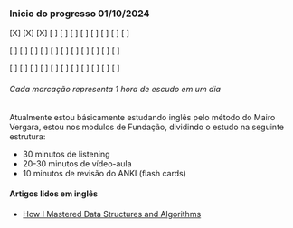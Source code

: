 ### Inicio do progresso 01/10/2024

[X] [X] [X] [ ] [ ] [ ] [ ] [ ] [ ] [ ] [ ] 

[ ] [ ] [ ] [ ] [ ] [ ] [ ] [ ] [ ] [ ] [ ] 

[ ] [ ] [ ] [ ] [ ] [ ] [ ] [ ] [ ] [ ] [ ] 

###### Cada marcação representa 1 hora de escudo em um dia

Atualmente estou básicamente estudando inglês pelo método do Mairo Vergara, estou nos modulos de Fundação, dividindo o estudo na seguinte estrutura:

- 30 minutos de listening
- 20-30 minutos de vídeo-aula
- 10 minutos de revisão do ANKI (flash cards)

#### Artigos lidos em inglês

- [How I Mastered Data Structures and Algorithms](https://medium.com/algomaster-io/how-i-mastered-data-structures-and-algorithms-eb8c5273c56d)

